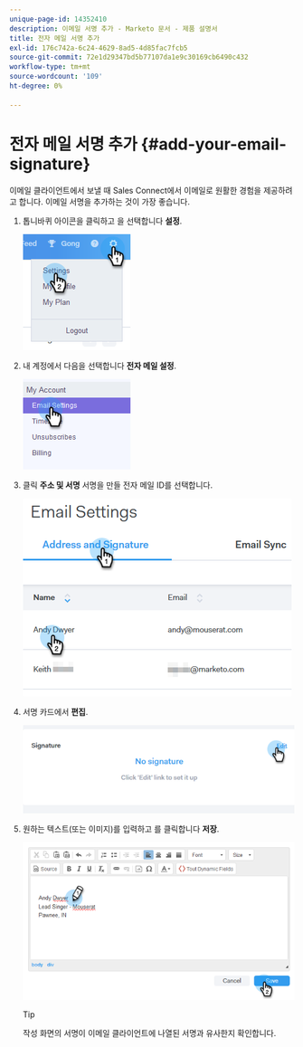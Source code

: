 ```yaml
---
unique-page-id: 14352410
description: 이메일 서명 추가 - Marketo 문서 - 제품 설명서
title: 전자 메일 서명 추가
exl-id: 176c742a-6c24-4629-8ad5-4d85fac7fcb5
source-git-commit: 72e1d29347bd5b77107da1e9c30169cb6490c432
workflow-type: tm+mt
source-wordcount: '109'
ht-degree: 0%

---
```


# 전자 메일 서명 추가 {#add-your-email-signature}

이메일 클라이언트에서 보낼 때 Sales Connect에서 이메일로 원활한 경험을 제공하려고 합니다. 이메일 서명을 추가하는 것이 가장 좋습니다.

1. 톱니바퀴 아이콘을 클릭하고 을 선택합니다 **설정**.

   ![](assets/add-your-email-signature-1.png)

1. 내 계정에서 다음을 선택합니다 **전자 메일 설정**.

   ![](assets/add-your-email-signature-2.png)

1. 클릭 **주소 및 서명** 서명을 만들 전자 메일 ID를 선택합니다.

   ![](assets/add-your-email-signature-3.png)

1. 서명 카드에서 **편집**.

   ![](assets/add-your-email-signature-4.png)

1. 원하는 텍스트(또는 이미지)를 입력하고 를 클릭합니다 **저장**.

   ![](assets/add-your-email-signature-5.png)

   >[!TIP]
   >
   >작성 화면의 서명이 이메일 클라이언트에 나열된 서명과 유사한지 확인합니다.
